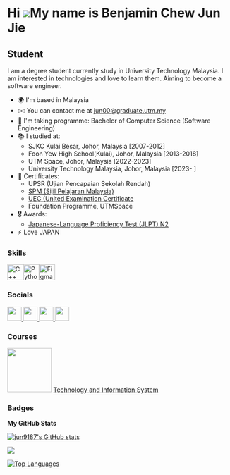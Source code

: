 Hi ![](https://user-images.githubusercontent.com/18350557/176309783-0785949b-9127-417c-8b55-ab5a4333674e.gif)My name is Benjamin Chew Jun Jie
=============================================================================================================================================

Student
-------

I am a degree student currently study in University Technology Malaysia. I am interested in technologies and love to learn them. Aiming to become a software engineer.

* 🌍  I'm based in Malaysia
* ✉️  You can contact me at [jun00@graduate.utm.my](mailto:jun00@graduate.utm.my)
* 🧠  I'm taking programme: Bachelor of Computer Science (Software Engineering)
* 📚  I studied at:
    - SJKC Kulai Besar, Johor, Malaysia [2007-2012]
    - Foon Yew High School(Kulai), Johor, Malaysia [2013-2018]
    - UTM Space, Johor, Malaysia [2022-2023]
    - University Technology Malaysia, Johor, Malaysia [2023- ]
* 📜  Certificates:
    - UPSR (Ujian Pencapaian Sekolah Rendah)
    - [SPM (Sijil Pelajaran Malaysia)](https://drive.google.com/file/d/1HmElE_pgkAbhotiY3kLWkcpgPPO8XbmL/view?usp=sharing)
    - [UEC (United Examination Certificate](https://drive.google.com/file/d/1HMrN87paM3VQF9yL88sgZq94ljGgCrXO/view?usp=sharing)
    - Foundation Programme, UTMSpace
* 🎖️  Awards:
    - [Japanese-Language Proficiency Test (JLPT) N2]()
* ⚡  Love JAPAN 

### Skills

<p align="left">
<a href="https://docs.microsoft.com/en-us/cpp/?view=msvc-170" target="_blank" rel="noreferrer"><img src="https://raw.githubusercontent.com/danielcranney/readme-generator/main/public/icons/skills/cplusplus-colored.svg" width="36" height="36" alt="C++" /></a><a href="https://www.python.org/" target="_blank" rel="noreferrer"><img src="https://raw.githubusercontent.com/danielcranney/readme-generator/main/public/icons/skills/python-colored.svg" width="36" height="36" alt="Python" /></a><a href="https://www.figma.com/" target="_blank" rel="noreferrer"><img src="https://raw.githubusercontent.com/danielcranney/readme-generator/main/public/icons/skills/figma-colored.svg" width="36" height="36" alt="Figma" /></a>
</p>

### Socials

<p align="left"> <a href="https://discord.com/users/spaghetass" target="_blank" rel="noreferrer"> <picture> <source media="(prefers-color-scheme: dark)" srcset="https://raw.githubusercontent.com/danielcranney/readme-generator/main/public/icons/socials/discord.svg" /> <source media="(prefers-color-scheme: light)" srcset="https://raw.githubusercontent.com/danielcranney/readme-generator/main/public/icons/socials/discord.svg" /> <img src="https://raw.githubusercontent.com/danielcranney/readme-generator/main/public/icons/socials/discord.svg" width="32" height="32" /> </picture> </a> <a href="https://www.facebook.com/C8763oooooh" target="_blank" rel="noreferrer"> <picture> <source media="(prefers-color-scheme: dark)" srcset="https://raw.githubusercontent.com/danielcranney/readme-generator/main/public/icons/socials/facebook.svg" /> <source media="(prefers-color-scheme: light)" srcset="https://raw.githubusercontent.com/danielcranney/readme-generator/main/public/icons/socials/facebook.svg" /> <img src="https://raw.githubusercontent.com/danielcranney/readme-generator/main/public/icons/socials/facebook.svg" width="32" height="32" /> </picture> </a> <a href="https://www.github.com/jun9187" target="_blank" rel="noreferrer"> <picture> <source media="(prefers-color-scheme: dark)" srcset="https://raw.githubusercontent.com/danielcranney/readme-generator/main/public/icons/socials/github-dark.svg" /> <source media="(prefers-color-scheme: light)" srcset="https://raw.githubusercontent.com/danielcranney/readme-generator/main/public/icons/socials/github.svg" /> <img src="https://raw.githubusercontent.com/danielcranney/readme-generator/main/public/icons/socials/github.svg" width="32" height="32" /> </picture> </a> <a href="http://www.instagram.com/ben340970" target="_blank" rel="noreferrer"> <picture> <source media="(prefers-color-scheme: dark)" srcset="https://raw.githubusercontent.com/danielcranney/readme-generator/main/public/icons/socials/instagram.svg" /> <source media="(prefers-color-scheme: light)" srcset="https://raw.githubusercontent.com/danielcranney/readme-generator/main/public/icons/socials/instagram.svg" /> <img src="https://raw.githubusercontent.com/danielcranney/readme-generator/main/public/icons/socials/instagram.svg" width="32" height="32" /> </picture> </a></p>

### Courses

[<img width="100" height="100" src="https://www.biia.com/wp-content/uploads/2015/04/Information-Technology-300.jpg">](https://github.com/jun9187/TIS)  [Technology and Information System](https://github.com/jun9187/TIS)

### Badges

<b>My GitHub Stats</b>

<a href="http://www.github.com/jun9187"><img src="https://github-readme-stats.vercel.app/api?username=jun9187&show_icons=true&hide=&count_private=true&title_color=0891b2&text_color=ffffff&icon_color=0891b2&bg_color=1c1917&hide_border=true&show_icons=true" alt="jun9187's GitHub stats" /></a>

<a href="http://www.github.com/jun9187"><img src="https://github-readme-streak-stats.herokuapp.com/?user=jun9187&stroke=ffffff&background=1c1917&ring=0891b2&fire=0891b2&currStreakNum=ffffff&currStreakLabel=0891b2&sideNums=ffffff&sideLabels=ffffff&dates=ffffff&hide_border=true" /></a>

<a href="https://github.com/jun9187" align="left"><img src="https://github-readme-stats.vercel.app/api/top-langs/?username=jun9187&langs_count=10&title_color=0891b2&text_color=ffffff&icon_color=0891b2&bg_color=1c1917&hide_border=true&locale=en&custom_title=Top%20%Languages" alt="Top Languages" /></a>
